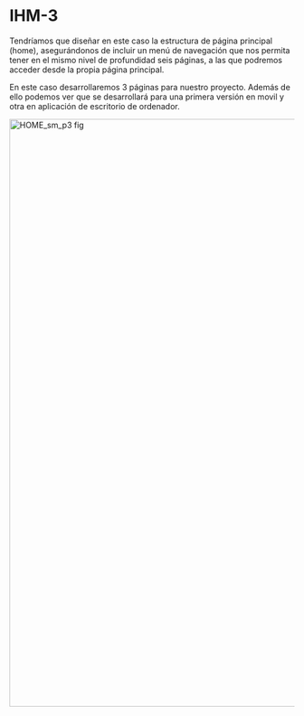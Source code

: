 # IHM-3
Tendríamos que diseñar en este caso la estructura de página principal (home), asegurándonos de incluir un menú de navegación que nos permita tener en el mismo nivel de profundidad seis páginas, a las que podremos acceder desde la propia página principal.

En este caso desarrollaremos 3 páginas para nuestro proyecto. Además de ello podemos ver que se desarrollará para una primera versión en movil y otra en aplicación de escritorio de ordenador.

<img width="1040" alt="HOME_sm_p3 fig" src="https://user-images.githubusercontent.com/98815751/155090259-461a939e-a7dc-40e3-b47a-044a421b431f.png">
